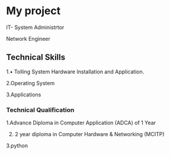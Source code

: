 # My project
IT- System Administrtor

Network Engineer
## Technical Skills 
1.• Tolling System Hardware Installation and Application.

2.Operating System 

3.Applications 

### Technical Qualification
1.Advance Diploma in Computer Application (ADCA) of 1 Year

2. 2 year diploma in Computer Hardware & Networking (MCITP)

3.python
